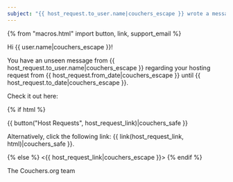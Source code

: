 ```yaml
---
subject: "{{ host_request.to_user.name|couchers_escape }} wrote a message in your hosting request"
---
```


{% from "macros.html" import button, link, support_email %}

Hi {{ user.name|couchers_escape }}!

You have an unseen message from {{ host_request.to_user.name|couchers_escape }} regarding your hosting request from {{ host_request.from_date|couchers_escape }} until {{ host_request.to_date|couchers_escape }}.

Check it out here:

{% if html %}

{{ button("Host Requests", host_request_link)|couchers_safe }}

Alternatively, click the following link: {{ link(host_request_link, html)|couchers_safe }}.

{% else %}
<{{ host_request_link|couchers_escape }}>
{% endif %}

The Couchers.org team
